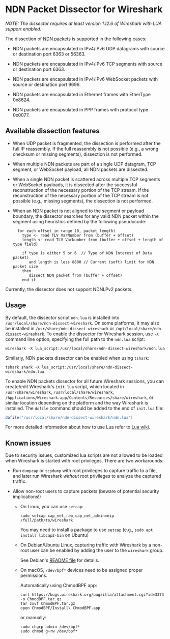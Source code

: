 # NDN Packet Dissector for Wireshark

*NOTE: The dissector requires at least version 1.12.6 of Wireshark with LUA support enabled.*

The dissection of [NDN packets](https://docs.named-data.net/NDN-packet-spec/current/)
is supported in the following cases:

- NDN packets are encapsulated in IPv4/IPv6 UDP datagrams with source or destination
  port 6363 or 56363.

- NDN packets are encapsulated in IPv4/IPv6 TCP segments with source or destination
  port 6363.

- NDN packets are encapsulated in IPv4/IPv6 WebSocket packets with source or destination
  port 9696.

- NDN packets are encapsulated in Ethernet frames with EtherType 0x8624.

- NDN packets are encapsulated in PPP frames with protocol type 0x0077.

## Available dissection features

- When UDP packet is fragmented, the dissection is performed after the full IP reassembly.
  If the full reassembly is not possible (e.g., a wrong checksum or missing segments),
  dissection is not performed.

- When multiple NDN packets are part of a single UDP datagram, TCP segment, or WebSocket
  payload, all NDN packets are dissected.

- When a single NDN packet is scattered across multiple TCP segments or WebSocket
  payloads, it is dissected after the successful reconstruction of the necessary portion
  of the TCP stream.  If the reconstruction of the necessary portion of the TCP stream is
  not possible (e.g., missing segments), the dissection is not performed.

- When an NDN packet is not aligned to the segment or payload boundary, the dissector
  searches for any valid NDN packet within the segment using heuristics defined by the
  following pseudocode:

        for each offset in range (0, packet length)
          type <- read TLV VarNumber from (buffer + offset)
          length <- read TLV VarNumber from (buffer + offset + length of type field)

          if type is either 5 or 6  // Type of NDN Interest of Data packet)
             and length is less 8800 // Current (soft) limit for NDN packet size
          then
             dissect NDN packet from (buffer + offset)
          end if

Currently, the dissector does not support NDNLPv2 packets.

## Usage

By default, the dissector script `ndn.lua` is installed into `/usr/local/share/ndn-dissect-wireshark`.
On some platforms, it may also be installed in `/usr/share/ndn-dissect-wireshark` or
`/opt/local/share/ndn-dissect-wireshark`.  To enable the dissector for Wireshark session,
use `-X` command line option, specifying the full path to the `ndn.lua` script:

```shell
wireshark -X lua_script:/usr/local/share/ndn-dissect-wireshark/ndn.lua
```

Similarly, NDN packets dissector can be enabled when using `tshark`:

```shell
tshark shark -X lua_script:/usr/local/share/ndn-dissect-wireshark/ndn.lua
```

To enable NDN packets dissector for all future Wireshark sessions, you can create/edit
Wireshark's `init.lua` script, which located in `/usr/share/wireshark`,
`/usr/local/share/wireshark`, `/Applications/Wireshark.app/Contents/Resources/share/wireshark`,
or similar location depending on the platform and the way Wireshark is installed.  The
`dofile` command should be added to the end of `init.lua` file:

```lua
dofile("/usr/local/share/ndn-dissect-wireshark/ndn.lua")
```

For more detailed information about how to use Lua refer to [Lua wiki](https://wiki.wireshark.org/Lua).

## Known issues

Due to security issues, customized lua scripts are not allowed to be loaded when Wireshark
is started with root privileges.  There are two workarounds:

- Run `dumpcap` or `tcpdump` with root privileges to capture traffic to a file, and later
  run Wireshark *without* root privileges to analyze the captured traffic.

- Allow non-root users to capture packets (beware of potential security implications!)

  * On Linux, you can use `setcap`:

        sudo setcap cap_net_raw,cap_net_admin=eip /full/path/to/wireshark

    You may need to install a package to use `setcap` (e.g., `sudo apt install libcap2-bin` on Ubuntu)

  * On Debian/Ubuntu Linux, capturing traffic with Wireshark by a non-root user can be enabled by
    adding the user to the `wireshark` group.

    See Debian's [README file](https://salsa.debian.org/debian/wireshark/-/blob/debian/master/debian/README.Debian)
    for details.

  * On macOS, `/dev/bpf*` devices need to be assigned proper permissions.

    Automatically using ChmodBPF app:

        curl https://bugs.wireshark.org/bugzilla/attachment.cgi?id=3373 -o ChmodBPF.tar.gz
        tar zxvf ChmodBPF.tar.gz
        open ChmodBPF/Install\ ChmodBPF.app

    or manually:

        sudo chgrp admin /dev/bpf*
        sudo chmod g+rw /dev/bpf*

